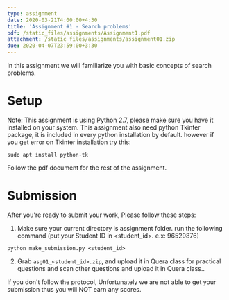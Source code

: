 ```yaml
---
type: assignment
date: 2020-03-21T4:00:00+4:30
title: 'Assignment #1 - Search problems'
pdf: /static_files/assignments/Assignment1.pdf
attachment: /static_files/assignments/assignment01.zip
due: 2020-04-07T23:59:00+3:30
---
```

In this assignment we will familiarize you with basic concepts of search problems.

# Setup
Note: This assignment is using Python 2.7, please make sure you have it installed on your system. This assignment also need python Tkinter package, it is included in every python installation by default. however if you get error on Tkinter installation try this:
```
sudo apt install python-tk
```
Follow the pdf document for the rest of the assignment.

# Submission
After you're ready to submit your work, Please follow these steps:
1. Make sure your current directory is assignment folder. run the following command (put your Student ID in \<student_id>. e.x: 96529876)
```
python make_submission.py <student_id>
```
2. Grab ```asg01_<student_id>.zip```, and upload it in Quera class for practical questions and scan other questions and upload it in Quera class..

If you don't follow the protocol, Unfortunately we are not able to get your submission thus you will NOT earn any scores.
